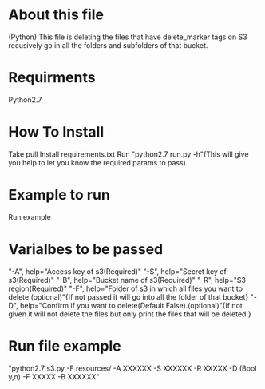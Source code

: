 # About this file
(Python) This file is deleting the files that have delete_marker tags on S3 recusively go in all the folders and subfolders of that bucket.
# Requirments
Python2.7
# How To Install
Take pull
Install requirements.txt
Run "python2.7 run.py -h"(This will give you help to let you know the required params to pass)
# Example to run
Run example
# Varialbes to be passed
"-A", help="Access key of s3(Required)"
"-S", help="Secret key of s3(Required)"
"-B", help="Bucket name of s3(Required)"
"-R", help="S3 region(Required)"
"-F", help="Folder of s3 in which all files you want to delete.(optional)"{If not passed it will go into all the folder of that bucket}
"-D", help="Confirm if you want to delete(Default False).(optional)"{If not given it will not delete the files but only print the files that will be deleted.}
# Run file example
"python2.7 s3.py -F resources/ -A XXXXXX -S XXXXXX -R XXXXX -D (Bool y,n) -F XXXXX -B XXXXXX"


